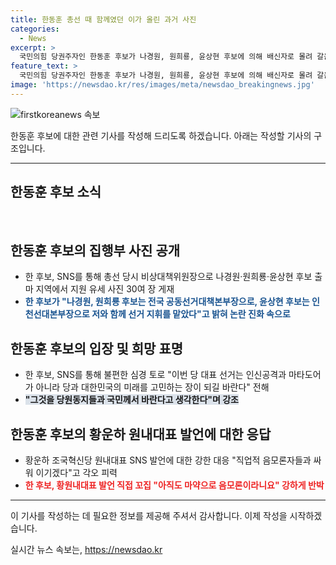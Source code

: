 ```yaml
---
title: 한동훈 총선 때 함께였던 이가 올린 과거 사진
categories:
  - News
excerpt: >
  국민의힘 당권주자인 한동훈 후보가 나경원, 원희룡, 윤상현 후보에 의해 배신자로 몰려 갈음하는 상황에 불편한 심경을 토로했습니다. 선거 당시 함께 지휘를 맡았다며 후보들을 지지한 증거 사진과 함께 당 대표 선거는 인신공격이 아닌 당과 국가 미래를 고민하는 것이라고 강조했습니다. 또한, 황운하 조국혁신당 원내대표의 발언에 대해 직업적 음모론자들과 싸워 이기겠다는 각오를 밝혔습니다. 요약: 한동훈 후보, 나경원·원희룡·윤상현 후보에 의한 배신자 프레임에 불편한 심경 토로. 당 대표 선거는 국가 미래를 고민하는 곳이라 강조. 황 원내대표 발언에 대해 음모론에 대항하겠다고 각오.
feature_text: >
  국민의힘 당권주자인 한동훈 후보가 나경원, 원희룡, 윤상현 후보에 의해 배신자로 몰려 갈음하는 상황에 불편한 심경을 토로했습니다. 선거 당시 함께 지휘를 맡았다며 후보들을 지지한 증거 사진과 함께 당 대표 선거는 인신공격이 아닌 당과 국가 미래를 고민하는 것이라고 강조했습니다. 또한, 황운하 조국혁신당 원내대표의 발언에 대해 직업적 음모론자들과 싸워 이기겠다는 각오를 밝혔습니다. 요약: 한동훈 후보, 나경원·원희룡·윤상현 후보에 의한 배신자 프레임에 불편한 심경 토로. 당 대표 선거는 국가 미래를 고민하는 곳이라 강조. 황 원내대표 발언에 대해 음모론에 대항하겠다고 각오.
image: 'https://newsdao.kr/res/images/meta/newsdao_breakingnews.jpg'
---
```


<p><img src="https://newsdao.kr/res/images/meta/newsdao_breakingnews.jpg" alt="firstkoreanews 속보" /></p>

<p>한동훈 후보에 대한 관련 기사를 작성해 드리도록 하겠습니다. 아래는 작성할 기사의 구조입니다.</p>

<hr />

<h2 data-ke-size="size26">한동훈 후보 소식</h2>

<p data-ke-size="size16">&nbsp;</p>

<h2>한동훈 후보의 집행부 사진 공개</h2>

<ul>
    <li>한 후보, SNS를 통해 총선 당시 비상대책위원장으로 나경원·원희룡·윤상현 후보 출마 지역에서 지원 유세 사진 30여 장 게재</li>
    <li><b><span style="color: #1a5490;">한 후보가 "나경원, 원희룡 후보는 전국 공동선거대책본부장으로, 윤상현 후보는 인천선대본부장으로 저와 함께 선거 지휘를 맡았다"고 밝혀 논란 진화 속으로</span></b></li>
</ul>

<h2>한동훈 후보의 입장 및 희망 표명</h2>

<ul>
    <li>한 후보, SNS를 통해 불편한 심경 토로 "이번 당 대표 선거는 인신공격과 마타도어가 아니라 당과 대한민국의 미래를 고민하는 장이 되길 바란다" 전해</li>
    <li><b><span style="background-color: #21538527;">"그것을 당원동지들과 국민께서 바란다고 생각한다"며 강조</span></b></li>
</ul>

<h2>한동훈 후보의 황운하 원내대표 발언에 대한 응답</h2>

<ul>
    <li>황운하 조국혁신당 원내대표 SNS 발언에 대한 강한 대응 "직업적 음모론자들과 싸워 이기겠다"고 각오 피력</li>
    <li><b><span style="color: #ee2323;">한 후보, 황원내대표 발언 직접 꼬집 "아직도 마약으로 음모론이라니요" 강하게 반박</span></b></li>
</ul>

<hr />

<p>이 기사를 작성하는 데 필요한 정보를 제공해 주셔서 감사합니다. 이제 작성을 시작하겠습니다. </p>
실시간 뉴스 속보는, <a href="https://newsdao.kr" rel="dofollow">https://newsdao.kr</a>


